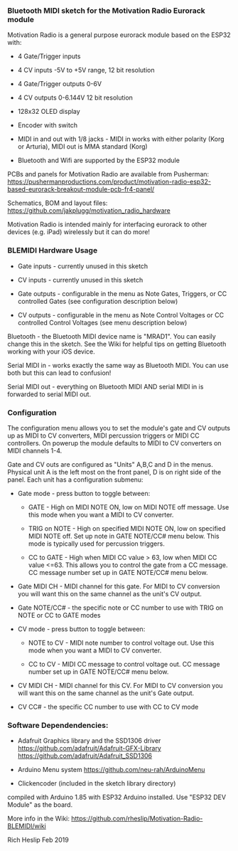 ### Bluetooth MIDI sketch for the Motivation Radio Eurorack module

Motivation Radio is a general purpose eurorack module based on the ESP32 with:

* 4 Gate/Trigger inputs

* 4 CV inputs -5V to +5V range, 12 bit resolution

* 4 Gate/Trigger outputs 0-6V

* 4 CV outputs 0-6.144V 12 bit resolution

* 128x32 OLED display

* Encoder with switch

* MIDI in and out with 1/8 jacks - MIDI in works with either polarity (Korg or Arturia), MIDI out is MMA standard (Korg)

* Bluetooth and Wifi are supported by the ESP32 module

PCBs and panels for Motivation Radio are available from Pusherman: https://pushermanproductions.com/product/motivation-radio-esp32-based-eurorack-breakout-module-pcb-fr4-panel/

Schematics, BOM and layout files: https://github.com/jakplugg/motivation_radio_hardware

Motivation Radio is intended mainly for interfacing eurorack to other devices (e.g. iPad) wirelessly but it can do more!

### BLEMIDI Hardware Usage

* Gate inputs - currently unused in this sketch

* CV inputs - currently unused in this sketch

* Gate outputs - configurable in the menu as Note Gates, Triggers, or CC controlled Gates (see configuration description below)

* CV outputs - configurable in the menu as Note Control Voltages or CC controlled Control Voltages (see menu description below)


Bluetooth - the Bluetooth MIDI device name is "MRAD1". You can easily change this in the sketch. See the Wiki for helpful tips on getting Bluetooth working with your iOS device.


Serial MIDI in - works exactly the same way as Bluetooth MIDI. You can use both but this can lead to confusion!

Serial MIDI out - everything on Bluetooth MIDI AND serial MIDI in is forwarded to serial MIDI out.



### Configuration

The configuration menu allows you to set the module's gate and CV outputs up as MIDI to CV converters, MIDI percussion triggers or MIDI CC controllers.  On powerup the module defaults to MIDI to CV converters on MIDI channels 1-4.

Gate and CV outs are configured as "Units" A,B,C and D in the menus.  Physical unit A is the left most on the front panel, D is on right side of the panel.  Each unit has a configuration submenu:

* Gate mode - press button to toggle between:

  * GATE - High on MIDI NOTE ON, low on MIDI NOTE off message.   Use this mode when you want a MIDI to CV converter.
	
  * TRIG on NOTE - High on specified MIDI NOTE ON, low on specified MIDI NOTE off.   Set up note in GATE NOTE/CC# menu below.   This mode is typically used for percussion triggers.
	
  * CC to GATE - High when MIDI CC value > 63, low when MIDI CC value <=63. This allows you to control the gate from a CC message. CC message number set up in GATE NOTE/CC# menu below.
	
	
* Gate MIDI CH - MIDI channel for this gate. For MIDI to CV conversion you will want this on the same channel as the unit's CV output.

* Gate NOTE/CC# - the specific note or CC number to use with TRIG on NOTE or CC to GATE modes

* CV mode - press button to toggle between:

  * NOTE to CV - MIDI note number to control voltage out. Use this mode when you want a MIDI to CV converter.
	
  * CC to CV - MIDI CC message to control voltage out. CC message number set up in GATE NOTE/CC# menu below.
	
* CV MIDI CH - MIDI channel for this CV. For MIDI to CV conversion you will want this on the same channel as the unit's Gate output.

* CV CC# - the specific CC number to use with CC to CV mode



### Software Dependendencies:

* Adafruit Graphics library and the SSD1306 driver https://github.com/adafruit/Adafruit-GFX-Library https://github.com/adafruit/Adafruit_SSD1306

* Arduino Menu system https://github.com/neu-rah/ArduinoMenu

* Clickencoder (included in the sketch library directory)

compiled with Arduino 1.85 with ESP32 Arduino installed. Use "ESP32 DEV Module" as the board. 

More info in the Wiki: https://github.com/rheslip/Motivation-Radio-BLEMIDI/wiki

Rich Heslip Feb 2019

